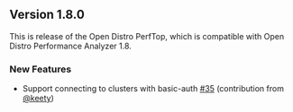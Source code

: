 ## Version 1.8.0

This is release of the Open Distro PerfTop, which is compatible with Open Distro Performance Analyzer 1.8.

### New Features

* Support connecting to clusters with basic-auth [#35](https://github.com/opendistro-for-elasticsearch/perftop/pull/35) (contribution from [@keety](https://github.com/keety))

